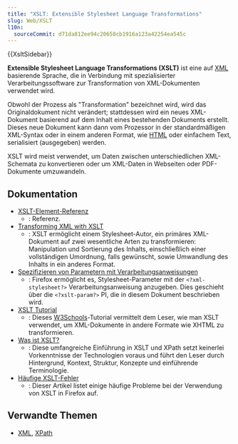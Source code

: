 ```yaml
---
title: "XSLT: Extensible Stylesheet Language Transformations"
slug: Web/XSLT
l10n:
  sourceCommit: d71da812ee94c20658cb1916a123a42254ea545c
---
```


{{XsltSidebar}}

**Extensible Stylesheet Language Transformations (XSLT)** ist eine auf [XML](/de/docs/Web/XML/XML_introduction) basierende Sprache, die in Verbindung mit spezialisierter Verarbeitungssoftware zur Transformation von XML-Dokumenten verwendet wird.

Obwohl der Prozess als "Transformation" bezeichnet wird, wird das Originaldokument nicht verändert; stattdessen wird ein neues XML-Dokument basierend auf dem Inhalt eines bestehenden Dokuments erstellt. Dieses neue Dokument kann dann vom Prozessor in der standardmäßigen XML-Syntax oder in einem anderen Format, wie [HTML](/de/docs/Web/HTML) oder einfachem Text, serialisiert (ausgegeben) werden.

XSLT wird meist verwendet, um Daten zwischen unterschiedlichen XML-Schemata zu konvertieren oder um XML-Daten in Webseiten oder PDF-Dokumente umzuwandeln.

## Dokumentation

- [XSLT-Element-Referenz](/de/docs/Web/XSLT/Element)
  - : Referenz.
- [Transforming XML with XSLT](/de/docs/Web/XSLT/Transforming_XML_with_XSLT)
  - : XSLT ermöglicht einem Stylesheet-Autor, ein primäres XML-Dokument auf zwei wesentliche Arten zu transformieren: Manipulation und Sortierung des Inhalts, einschließlich einer vollständigen Umordnung, falls gewünscht, sowie Umwandlung des Inhalts in ein anderes Format.
- [Spezifizieren von Parametern mit Verarbeitungsanweisungen](/de/docs/Web/XSLT/PI_Parameters)
  - : Firefox ermöglicht es, Stylesheet-Parameter mit der `<?xml-stylesheet?>` Verarbeitungsanweisung anzugeben. Dies geschieht über die `<?xslt-param?>` PI, die in diesem Dokument beschrieben wird.
- [XSLT Tutorial](https://www.w3schools.com/xml/xsl_intro.asp)
  - : Dieses [W3Schools](https://www.w3schools.com/)-Tutorial vermittelt dem Leser, wie man XSLT verwendet, um XML-Dokumente in andere Formate wie XHTML zu transformieren.
- [Was ist XSLT?](https://www.xml.com/pub/a/2000/08/holman/)
  - : Diese umfangreiche Einführung in XSLT und XPath setzt keinerlei Vorkenntnisse der Technologien voraus und führt den Leser durch Hintergrund, Kontext, Struktur, Konzepte und einführende Terminologie.
- [Häufige XSLT-Fehler](/de/docs/Web/XSLT/Common_errors)
  - : Dieser Artikel listet einige häufige Probleme bei der Verwendung von XSLT in Firefox auf.

## Verwandte Themen

- [XML](/de/docs/Web/XML/XML_introduction), [XPath](/de/docs/Web/XPath)
